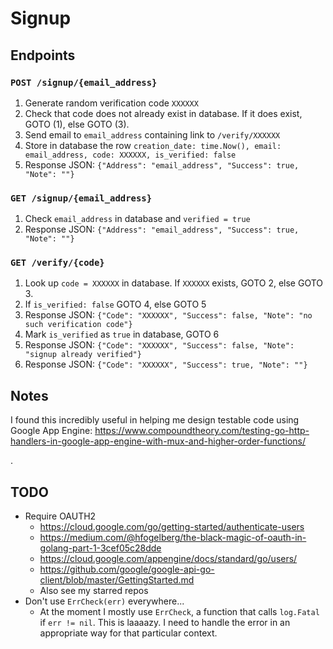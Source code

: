 # Signup

## Endpoints

### `POST /signup/{email_address}`

1. Generate random verification code `XXXXXX`
2. Check that code does not already exist in database. If it does exist, GOTO (1), else GOTO (3).
3. Send email to `email_address` containing link to `/verify/XXXXXX`
4. Store in database the row `creation_date: time.Now(), email: email_address, code: XXXXXX, is_verified: false`
5. Response JSON: `{"Address": "email_address", "Success": true, "Note": ""}`

### `GET /signup/{email_address}`

1. Check `email_address` in database and `verified = true`
2. Response JSON: `{"Address": "email_address", "Success": true, "Note": ""}`

### `GET /verify/{code}`

1. Look up `code = XXXXXX` in database. If `XXXXXX` exists, GOTO 2, else GOTO 3.
2. If `is_verified: false` GOTO 4, else GOTO 5
3. Response JSON: `{"Code": "XXXXXX", "Success": false, "Note": "no such verification code"}`
4. Mark `is_verified` as `true` in database, GOTO 6
5. Response JSON: `{"Code": "XXXXXX", "Success": false, "Note": "signup already verified"}`
6. Response JSON: `{"Code": "XXXXXX", "Success": true, "Note": ""}`

## Notes

I found this incredibly useful in helping me design testable code using Google App Engine: 
https://www.compoundtheory.com/testing-go-http-handlers-in-google-app-engine-with-mux-and-higher-order-functions/

.

## TODO

* Require OAUTH2
    * https://cloud.google.com/go/getting-started/authenticate-users
    * https://medium.com/@hfogelberg/the-black-magic-of-oauth-in-golang-part-1-3cef05c28dde
    * https://cloud.google.com/appengine/docs/standard/go/users/
    * https://github.com/google/google-api-go-client/blob/master/GettingStarted.md
    * Also see my starred repos
* Don't use `ErrCheck(err)` everywhere...
	* At the moment I mostly use `ErrCheck`, a function that calls `log.Fatal` if `err != nil`. This is laaaazy. I need to handle the error in an appropriate way for that particular context.
